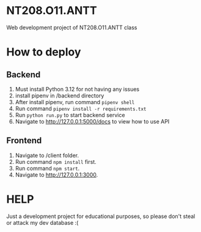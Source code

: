 # NT208.O11.ANTT
Web development project of NT208.O11.ANTT class

# How to deploy
## Backend
1. Must install Python 3.12 for not having any issues
2. install pipenv in /backend directory
3. After install pipenv, run command `pipenv shell` 
4. Run command `pipenv install -r requirements.txt`
5. Run `python run.py` to start backend service
6. Navigate to http://127.0.0.1:5000/docs to view how to use API
## Frontend
1. Navigate to /client folder.
2. Run command `npm install` first.
3. Run command `npm start`.
4. Navigate to http://127.0.0.1:3000.

# HELP
Just a development project for educational purposes, so please don't steal or attack my dev database :(
